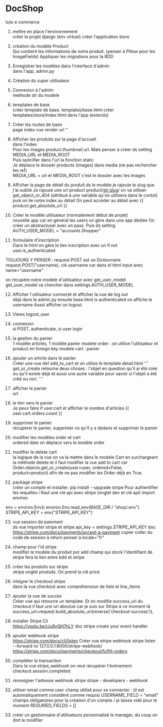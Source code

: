 # DocShop
 tuto e commerce
1. mettre en place l'environnement<br>
créer le projet django (env virtuel)
créer l'application store

2. création du modèle Product<br>
Qui contient les informations de notre produit.
   (penser à Pillow pour les ImageFields)
Appliquer les migrations pour la BDD

3. Enregistrer les modèles dans l'interface d'admin<br>
dans l'app, admin.py

4. Création du super utilisateur<br>

5. Connexion à l'admin<br>
methode str du modele

6. templates de base<br>
créer template de base. templates/base.html
créer templates/store/index.html dans l'app (extends)

7. Créer les routes de base<br>
page index vue render url ''

8. Afficher les produits sur la page d'accueil<br>
dans l'index<br>
Pour les images product.thumbnail.url. Mais penser à créer ds setting MEDIA_URL et MEDIA_ROOT <br>
Puis spécifier dans l'url la fonction static<br>
Je déplace le dossier products (images) dans media (ne pas rechercher les ref)<br>
MEDIA_URL = url et MEDIA_ROOT c'est le dossier avec les images

9. Afficher la page de détail du produit
ds le modèle je rajoute le slug que j'ai oublié
Je rajoute une url product product/<str:slug>/
on va utiliser get_object_or_404 (attribué à une variable qu'on utilisera dans le contxt)
puis on lie notre index au détail
On peut accéder au détail avec {{ product.get_absolute_url }}

10. Créer le modèle utilisateur (normalement début de projet)<br>
nouvelle app car en général les users on gère dans une app dédiée
On créer un abstractuser avec un pass. Puis ds setting AUTH_USER_MODEL = "accounts.Shopper"

11. formulaire d'inscription <br>
Dans le html on gère le lien inscription avec un if not user.is_authenticated

TOUJOURS Y PENSER : request.POST est un Dictionnaire
request.POST("username), clé username car dans el html input avec name="username"

on récupère notre modele d'utilisateur avec get_user_model
get_user_model va chercher dans settings.AUTH_USER_MODEL

12. Afficher l'utilisateur connecté et afficher la vue de log out<br>
déjà dans le admin.py
ensuite base.html is authenticated on affiche le username
Aussi afficher un logout.

13. Views logout_user<br>

14. connexion<br>
si POST, authenticate, si user login

15. la gestion du panier <br>
1 modèle articles, 1 modèle panier
modele order : on utilise l'utilisateur et product en foreign key
modele cart : panier

16. ajouter un article dans le panier<br>
Créer une vue def add_to_cart et on utilise le template detail.html
'''
get_or_create retourne deux choses : l'objet en question qu'il ai été créé ou qu'il existe déjà et aussi
une autre variable pour savoir si l'objet a été créé ou non.
'''

17. afficher le panier <br>
url

18. le lien vers le panier<br>
Je peux faire if user.cart et afficher le nombre d'articles {{ user.cart.orders.count }}

19. supprimer le panier<br>
récupérer le panier, supprimer ce qu'il y a dedans et supprimer le panier

20. modifier les modèles order et cart<br>
ordered date on déplace vers le modèle order

21. modifier le delete cart<br>
la logique de la vue on va la mettre dans le modele Cart en surchargeant la méthode delete
et il faut modifier la vue add to cart car Order.objects.get_or_create(user=user, ordered=False, product=product) afin
de ne pas modifier les Order déjà en True.

22. package stripe<br>
créer un compte et installer. pip install --upgrade stripe
Pour authentifier les requêtes i lfaut une clé api avec stripe (onglet dev et clé api)
import environ

env = environ.Env()
environ.Env.read_env(BASE_DIR / "shop/.env")
STRIPE_API_KEY = env("STRIPE_API_KEY")

23. vue session de paiement<br>
ds vue importer stripe et 
stripe.api_key = settings.STRIPE_API_KEY
doc https://stripe.com/docs/payments/accept-a-payment
copier coller du code de session à return
penser à locale="fr"

24. champ pour l'id stripe<br>
modifier le modele du produit por add champ qui stock l'identifiant de stripe
fera le lien entre bdd et stripe

25. créer les produits sur stripe<br>
stripe onglet produits. On prend la clé price

26. intégrer le checkout stripe<br>
dans la vue checkout avec compréhension de liste et line_items

27. ajouter la vue de succès<br>
Créer vue qui retourne un template. Et on modifie success_url du checkout
il faut une url absolue car je suis sur Stripe à ce moment-là
        success_url=request.build_absolute_uri(reverse('checkout-success')),

28. installer Stripe Cli<br>
https://youtu.be/jJu8vQH7hLY
doc stripe create your event handler

29. ajouter webhook stripe<br>
https://stripe.com/docs/cli/listen
Créer vue stripe webhook
stripe listen --forward-to 127.0.0.1:8000/stripe-webhook/
https://stripe.com/docs/payments/checkout/fulfill-orders

30. compléter la transaction <br>
Dans la vue stripe_webhook on veut récupérer l'évènement checkout.session.completed

31. renseigner l'adresse webhook stripe
stripe - developers - webhook

32. utiliser email comme user
champ utilisé pour se connecter : (il est automatiquement considéré comme requis)
USERNAME_FIELD = "email"
champs obligatoires pour la création d'un compte / je laisse vide pour le moment
REQUIRED_FIELDS = []

33. créer un gestionnaire d'utilisateurs personnalisé
le manager, du coup on doit le modifier